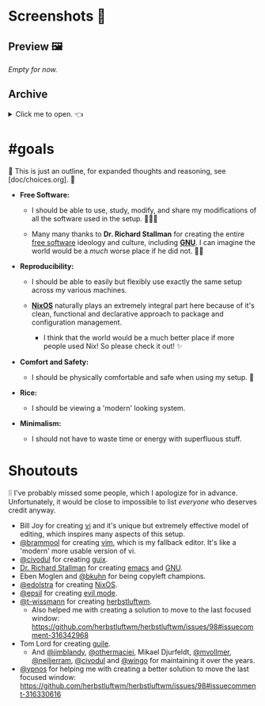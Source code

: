 <!-- vim: syntax=off
-->
# Screenshots 📸

## Preview 🖼

*Empty for now.*

## Archive

<details>
  <summary>Click me to open. 👈
  </summary>

  *Also empty.* 👀
</details>

# #goals

📢 This is just an outline, for expanded thoughts and reasoning, see
[doc/choices.org]. 📢

- **Free Software:**

  - I should be able to use, study, modify, and share my modifications of all
    the software used in the setup. 🙈🙉🙊

  - Many many thanks to **Dr. Richard Stallman** for creating the entire [free
    software][free-sw] ideology and culture, including **[GNU]**. I can imagine
    the world would be a *much* worse place if he did not. 🙇‍♀️

- **Reproducibility:**

  - I should be able to easily but flexibly use exactly the same setup across my
    various machines.

  - **[NixOS]** naturally plays an extremely integral part here because of it's
    clean, functional and declarative approach to package and configuration
    management.

    - I think that the world would be a much better place if more people used
      Nix! So please check it out! ✨

- **Comfort and Safety:**

  - I should be physically comfortable and safe when using my setup. 💆

- **Rice:**

  - I should be viewing a 'modern' looking system.

- **Minimalism:**

  - I should not have to waste time or energy with superfluous stuff.

[free-sw]: https://www.gnu.org/philosophy/free-sw.en.html
[GNU]:     https://www.gnu.org/gnu/gnu.en.html
[NixOS]:   https://nixos.org

# Shoutouts

❕❕ I've probably missed some people, which I apologize for in advance.
Unfortunately, it would be close to impossible to list *everyone* who deserves
credit anyway.

- Bill Joy for creating [vi] and it's unique but extremely effective model of
  editing, which inspires many aspects of this setup.
- [@brammool] for creating [vim], which is my fallback editor. It's like a
  'modern' more usable version of vi.
- [@civodul] for creating [guix].
- [Dr. Richard Stallman][rms] for creating [emacs] and [GNU].
- Eben Moglen and [@bkuhn] for being copyleft champions.
- [@edolstra] for creating [NixOS].
- [@epsil] for creating [evil mode].
- [@t-wissmann] for creating [herbstluftwm].
  - Also helped me with creating a solution to move to the last focused window:
    https://github.com/herbstluftwm/herbstluftwm/issues/98#issuecomment-316342968
- Tom Lord for creating [guile].
  - And [@jimblandy], [@othermaciej], Mikael Djurfeldt, [@mvollmer],
    [@neiljerram], [@civodul] and [@wingo] for maintaining it over the years.
- [@ypnos] for helping me with creating a better solution to move the last
  focused window:
  https://github.com/herbstluftwm/herbstluftwm/issues/98#issuecomment-316330616

[@bkuhn]:       https://github.com/bkuhn
[@brammool]:    https://github.com/brammool
[@civodul]:     https://github.com/civodul
[@edolstra]:    https://github.com/edolstra
[@epsil]:       https://github.com/epsil
[@jimblandy]:   https://github.com/jimblandy
[@mvollmer]:    https://github.com/mvollmer
[@neiljerram]:  https://github.com/neiljerram
[@othermaciej]: https://github.com/othermaciej
[@t-wissmann]:  https://github.com/t-wissmann
[@wingo]:       https://github.com/wingo
[@ypnos]:       https://github.com/ypnos
[emacs]:        https://www.gnu.org/software/emacs
[evil mode]:    https://github.com/emacs-evil/evil
[guile]:        https://www.gnu.org/software/guile/
[guix]:         https://www.gnu.org/software/guix/
[herbstluftwm]: http://www.herbstluftwm.org
[rms]:          https://stallman.org/
[vi]:           https://en.wikipedia.org/wiki/Vi
[vim]:          http://www.vim.org/
